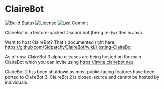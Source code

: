 # ClaireBot
[![Build Status](https://img.shields.io/jenkins/build?jobUrl=https%3A%2F%2Fci.sidpatchy.com%2Fjob%2FClaireBot%2F&style=flat-square)](https://ci.sidpatchy.com/job/ClaireBot/)
[![License](https://img.shields.io/github/license/Sidpatchy/ClaireBot?style=flat-square)](https://github.com/Sidpatchy/ClaireBot/blob/main/LICENSE)
![Last Commit](https://img.shields.io/github/last-commit/Sidpatchy/ClaireBot?style=flat-square)

ClaireBot is a feature-packed Discord bot (being re-)written in Java.

Want to host ClaireBot? That's documented right here: https://github.com/Sidpatchy/ClaireBot/wiki/Hosting-ClaireBot

As of now, ClaireBot 3 alpha releases are being hosted on the main ClaireBot which you can invite using https://invite.clairebot.net/

ClaireBot 2 has been shutdown as most public-facing features have been ported to ClaireBot 3. ClaireBot 2 is closed-source and cannot be hosted by individuals.
